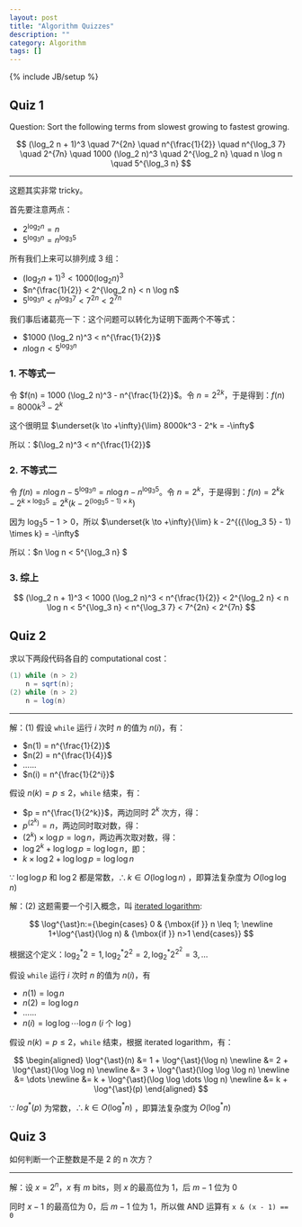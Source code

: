 ```yaml
---
layout: post
title: "Algorithm Quizzes"
description: ""
category: Algorithm
tags: []
---
```

{% include JB/setup %}

## Quiz 1

Question: Sort the following terms from slowest growing to fastest growing.

$$
(\log_2 n + 1)^3 \quad 7^{2n} \quad n^{\frac{1}{2}} \quad n^{\log_3 7} \quad 2^{7n} \quad 1000 (\log_2 n)^3 \quad 2^{\log_2 n} \quad n \log n \quad 5^{\log_3 n}
$$

-----

这题其实非常 tricky。

首先要注意两点：

- $2^{\log_2 n} = n$
- $5^{\log_3 n} = n^{\log_3 5}$

所有我们上来可以排列成 3 组：

- $(\log_2 n + 1)^3 < 1000 (\log_2 n)^3$
- $n^{\frac{1}{2}} < 2^{\log_2 n} < n \log n$
- $5^{\log_3 n} < n^{\log_3 7} < 7^{2n} < 2^{7n}$

我们事后诸葛亮一下：这个问题可以转化为证明下面两个不等式：

- $1000 (\log_2 n)^3 < n^{\frac{1}{2}}$
- $n \log n < 5^{\log_3 n}$

### 1. 不等式一

令 $f(n) = 1000 (\log_2 n)^3 - n^{\frac{1}{2}}$。令 $n = 2^{2k}$，于是得到：$f(n) = 8000k^3 - 2^k$

这个很明显 $\underset{k \to +\infty}{\lim} 8000k^3 - 2^k = -\infty$

所以：$(\log_2 n)^3 < n^{\frac{1}{2}}$

### 2. 不等式二

令 $f(n) = n \log n - 5^{\log_3 n} = n \log n - n^{\log_3 5}$。令 $n=2^k$，于是得到：$f(n) = 2^k k - 2^{k \times \log_3 5} = 2^k (k - 2^{({\log_3 5} - 1) \times k})$

因为 $\log_3 5 - 1 > 0$，所以 $\underset{k \to +\infty}{\lim} k - 2^{({\log_3 5} - 1) \times k} = -\infty$

所以：$n \log n < 5^{\log_3 n} $

### 3. 综上

$$
(\log_2 n + 1)^3 < 1000 (\log_2 n)^3 < n^{\frac{1}{2}} < 2^{\log_2 n} < n \log n < 5^{\log_3 n} < n^{\log_3 7} < 7^{2n} < 2^{7n}
$$

## Quiz 2

求以下两段代码各自的 computational cost：

```java
(1) while (n > 2)
	n = sqrt(n); 
(2) while (n > 2) 
	n = log(n)
```

-----

解：(1) 假设 `while` 运行 $i$ 次时 $n$ 的值为 $n(i)$，有：

- $n(1) = n^{\frac{1}{2}}$
- $n(2) = n^{\frac{1}{4}}$
- ......
- $n(i) = n^{\frac{1}{2^i}}$

假设 $n(k) = p \leq 2$，`while` 结束，有：

- $p = n^{\frac{1}{2^k}}$，两边同时 $2^k$ 次方，得：
- $p^{(2^k)} = n$，两边同时取对数，得：
- $(2^k) \times \log p = \log n$，两边再次取对数，得：
- $\log 2^k + \log \log p = \log \log n$，即：
- $k \times \log 2 + \log \log p = \log \log n$

$\because$ $\log \log p$ 和 $\log 2$ 都是常数，$\therefore k \in O(\log \log n)$ ，即算法复杂度为 $O(\log \log n)$

解：(2) 这题需要一个引入概念，叫 [iterated logarithm](https://en.wikipedia.org/wiki/Iterated_logarithm):

$$
\log^{\ast}n:={\begin{cases} 0 & {\mbox{if }} n \leq 1; \newline 1+\log^{\ast}(\log n) & {\mbox{if }} n>1 \end{cases}}
$$

根据这个定义：$\log^{\ast}_2 2 = 1, \, \log^{\ast}_2 2^2 = 2, \, \log^{\ast}_2 2^{2^2} = 3, \, \dots$


假设 `while` 运行 $i$ 次时 $n$ 的值为 $n(i)$，有 

- $n(1) = \log n$ 
- $n(2) = \log \log n$
- ...... 
- $n(i) = \log \log \cdots \log n$ ($i$ 个 $\log$)

假设 $n(k) = p \leq 2$，`while` 结束，根据 iterated logarithm，有：

$$
\begin{aligned}
\log^{\ast}(n) &= 1 + \log^{\ast}(\log n) \newline
			   &= 2 + \log^{\ast}(\log \log n) \newline
			   &= 3 + \log^{\ast}(\log \log \log n)	\newline
			   &= \dots \newline
               &= k + \log^{\ast}(\log \log \dots \log n) \newline
			   &= k + \log^{\ast}(p) 
\end{aligned}
$$

$\because$ $log^{\ast}(p)$ 为常数，$\therefore k \in O(\log^{\ast} n)$ ，即算法复杂度为 $O(\log^{\ast} n)$

## Quiz 3

如何判断一个正整数是不是 2 的 n 次方？

-----

解：设 $x = 2^n$，$x$ 有 $m$ bits，则 $x$ 的最高位为 1，后 $m-1$ 位为 0

同时 $x-1$ 的最高位为 0，后 $m-1$ 位为 1，所以做 AND 运算有 `x & (x - 1) == 0`
